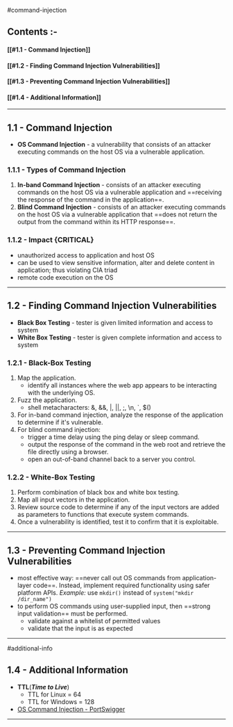 
#command-injection

## Contents :-

#### [[#1.1 - Command Injection]]
#### [[#1.2 - Finding Command Injection Vulnerabilities]]
#### [[#1.3 - Preventing Command Injection Vulnerabilities]]
#### [[#1.4 - Additional Information]]

---

## 1.1 - Command Injection

- **OS Command Injection** - a vulnerability that consists of an attacker executing commands on the host OS via a vulnerable application.

### 1.1.1 - Types of Command Injection

1. **In-band Command Injection** - consists of an attacker executing commands on the host OS via a vulnerable application and ==receiving the response of the command in the application==.
2. **Blind Command Injection** - consists of an attacker executing commands on the host OS via a vulnerable application that ==does not return the output from the command within its HTTP response==.

### 1.1.2 - Impact {CRITICAL}

- unauthorized access to application and host OS
- can be used to view sensitive information, alter and delete content in application; thus violating CIA triad
- remote code execution on the OS

---

## 1.2 - Finding Command Injection Vulnerabilities

- **Black Box Testing** - tester is given limited information and access to system
- **White Box Testing** - tester is given complete information and access to system

### 1.2.1 - Black-Box Testing 

1. Map the application.
	- identify all instances where the web app appears to be interacting with the underlying OS.
2. Fuzz the application.
	- shell metacharacters: &, &&, |, ||, ;, \n, `, $()
3. For in-band command injection, analyze the response of the application to determine if it's vulnerable.
4. For blind command injection:
	- trigger a time delay using the ping delay or sleep command.
	- output the response of the command in the web root and retrieve the file directly using a browser.
	- open an out-of-band channel back to a server you control.

### 1.2.2 - White-Box Testing

1. Perform combination of black box and white box testing.
2. Map all input vectors in the application.
3. Review source code to determine if any of the input vectors are added as parameters to functions that execute system commands.
4. Once a vulnerability is identified, test it to confirm that it is exploitable.

---

## 1.3 - Preventing Command Injection Vulnerabilities

- most effective way: ==never call out OS commands from application-layer code==. Instead, implement required functionality using safer platform APIs. *Example:* use `mkdir()` instead of `system("mkdir /dir_name")`
- to perform OS commands using user-supplied input, then ==strong input validation== must be performed.
	- validate against a whitelist of permitted values
	- validate that the input is as expected

---

#additional-info 
## 1.4 - Additional Information

- **TTL**(***Time to Live***) 
	- TTL for Linux = 64
	- TTL for Windows = 128
- [OS Command Injection - PortSwigger](https://portswigger.net/web-security/os-command-injection)

---
